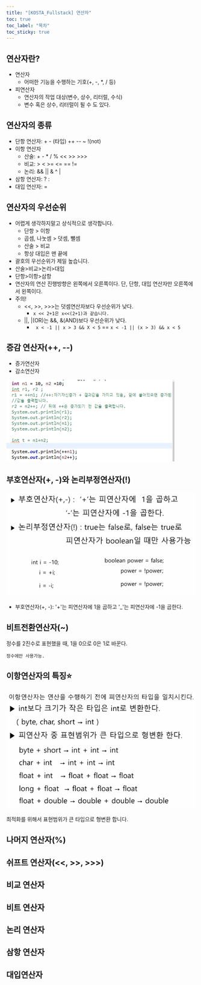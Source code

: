 ```yaml
---
title: "[KOSTA_Fullstack] 연산자"
toc: true
toc_label: "목차"
toc_sticky: true
---
```


## 연산자란?

- 연산자
  - 어떠한 기능을 수행하는 기호(+, -, *, / 등)
- 피연산자
  - 연산자의 작업 대상(변수, 상수, 리터럴, 수식)
  - 변수 혹은 상수, 리터럴이 될 수 도 있다.

## 연산자의 종류

- 단항 연산자: + - (타입) ++ -- ~ !(not)
- 이항 연산자
  - 산술: + - * / % << >> >>>
  - 비교: > < >= <= == !=
  - 논리: && || & ^ |
- 삼항 연산자: ? :
- 대입 연산자: =

## 연산자의 우선순위

- 어렵게 생각하지말고 상식적으로 생각합니다.
  - 단항 > 이항
  - 곱셈, 나눗셈 > 덧셈, 뺄셈
  - 산술 > 비교
  - 항상 대입은 맨 끝에
- 괄호의 우선순위가 제일 높습니다.
- 산술>비교>논리>대입
- 단항>이항>삼항
- 연산자의 연산 진행방향은 왼쪽에서 오른쪽이다. 
  단, 단항, 대입 연산자만 오른쪽에서 왼쪽이다.
- 주의!
  - <<, >>, >>>는 덧셈연산자보다 우선순위가 낮다.
    - `x << 2+1은 x<<(2+1)과 같습니다.`
  - ||, |(OR)는 &&, &(AND)보다 우선순위가 낮다.
    - ` x < -1 || x > 3 && X < 5` == `x < -1 || (x > 3) && x < 5`

## 증감 연산자(++, --)

- 증가연산자
- 감소연산자

![image-20240123165102786](../../images/2024-01-23-연산자/image-20240123165102786.png)

## 부호연산자(+, -)와 논리부정연산자(!)

![image-20240123165046111](/../images/2024-01-23-연산자/image-20240123165046111.png)

- 부호연산자(+, -): '+'는 피연산자에 1을 곱하고 '_'는 피연산자에 -1을 곱한다.

## 비트전환연산자(~)

정수를 2진수로 표현했을 때, 1을 0으로 0은 1로 바꾼다.

`정수에만 사용가능.`

## 이항연산자의 특징⭐

![image-20240123165233065](/../images/2024-01-23-연산자/image-20240123165233065.png)

최적화를 위해서 표현범위가 큰 타입으로 형변환 합니다.

## 나머지 연산자(%)

## 쉬프트 연산자(<<, >>, >>>)

## 비교 연산자

## 비트 연산자

## 논리 연산자

## 삼항 연산자

## 대입연산자

